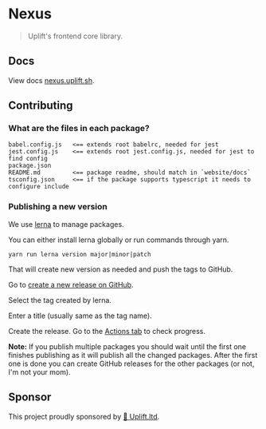 # Nexus

> Uplift's frontend core library.

## Docs

View docs [nexus.uplift.sh](https://nexus.uplift.sh/).

## Contributing

### What are the files in each package?

```
babel.config.js   <== extends root babelrc, needed for jest
jest.config.js    <== extends root jest.config.js, needed for jest to find config
package.json
README.md         <== package readme, should match in `website/docs`
tsconfig.json     <== if the package supports typescript it needs to configure include
```

### Publishing a new version

We use [lerna](https://github.com/lerna/lerna) to manage packages.

You can either install lerna globally or run commands through yarn.

    yarn run lerna version major|minor|patch

That will create new version as needed and push the tags to GitHub.

Go to [create a new release on GitHub](https://github.com/uplift-ltd/uplift-nexus/releases/new).

Select the tag created by lerna.

Enter a title (usually same as the tag name).

Create the release. Go to the [Actions tab](https://github.com/uplift-ltd/uplift-nexus/actions) to
check progress.

**Note:** If you publish multiple packages you should wait until the first one finishes publishing
as it will publish all the changed packages. After the first one is done you can create GitHub
releases for the other packages (or not, I'm not your mom).

## Sponsor

This project proudly sponsored by [🚀 Uplift.ltd](https://www.uplift.ltd).
